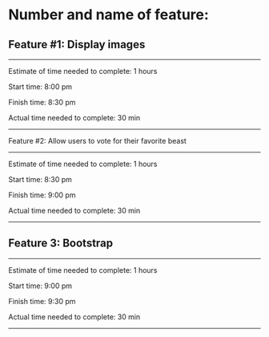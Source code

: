 # Number and name of feature: 

## Feature #1: Display images

---

Estimate of time needed to complete: 1 hours

Start time: 8:00 pm

Finish time: 8:30 pm

Actual time needed to complete: 30 min

---

Feature #2: Allow users to vote for their favorite beast

---

Estimate of time needed to complete: 1 hours

Start time: 8:30 pm

Finish time: 9:00 pm

Actual time needed to complete: 30 min

---

## Feature 3: Bootstrap

---

Estimate of time needed to complete: 1 hours

Start time: 9:00 pm

Finish time: 9:30 pm

Actual time needed to complete: 30 min

---
